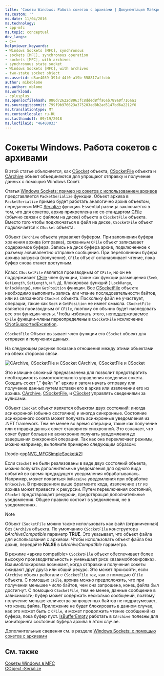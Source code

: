 ```yaml
---
title: 'Сокеты Windows: Работа сокетов с архивами | Документация Майкрософт'
ms.custom: ''
ms.date: 11/04/2016
ms.technology:
- cpp-mfc
ms.topic: conceptual
dev_langs:
- C++
helpviewer_keywords:
- Windows Sockets [MFC], synchronous
- sockets [MFC], synchronous operation
- sockets [MFC], with archives
- synchronous state socket
- Windows Sockets [MFC], with archives
- two-state socket object
ms.assetid: d8ae4039-391d-44f0-a19b-558817affcbb
author: mikeblome
ms.author: mblome
ms.workload:
- cplusplus
ms.openlocfilehash: 080d72622d8963fc8dded8ffa6ab789a0f716aa1
ms.sourcegitcommit: 799f9b976623a375203ad8b2ad5147bd6a2212f0
ms.translationtype: MT
ms.contentlocale: ru-RU
ms.lasthandoff: 09/19/2018
ms.locfileid: "46400033"
---
```

# <a name="windows-sockets-how-sockets-with-archives-work"></a>Сокеты Windows. Работа сокетов с архивами

В этой статье объясняется, как [CSocket](../mfc/reference/csocket-class.md) объекта, [CSocketFile](../mfc/reference/csocketfile-class.md) объекта и [CArchive](../mfc/reference/carchive-class.md) объект объединяются для упрощают отправку и получение данных с помощью Windows Сокет.

Статья [Windows Sockets: пример из сокетов с использованием архивов](../mfc/windows-sockets-example-of-sockets-using-archives.md) представляется `PacketSerialize` функции. Объект архива в `PacketSerialize` пример будет работать аналогично архив объектом, переданным MFC [Serialize](../mfc/reference/cobject-class.md#serialize) функции. Essential разница заключается в том, что для сокетов, архив прикреплена не со стандартом [CFile](../mfc/reference/cfile-class.md) (обычно связан с файлом на диске) объекта а `CSocketFile` объекта. Вместо того чтобы подключаться в файл на диске, `CSocketFile` объект подключается к `CSocket` объекта.

Объект `CArchive` объекта управляет буфером. При заполнении буфера хранения архива (отправка), связанным `CFile` объект записывает содержимое буфера. Запись на диск буфера архив, подключенное к разъему эквивалентно отправке сообщения. При переполнении буфера архива загрузка (получение), `CFile` объект останавливает чтение, пока буфер снова станет доступным.

Класс `CSocketFile` является производным от `CFile`, но он не поддерживает [CFile](../mfc/reference/cfile-class.md) член функции, такие как функции размещения (`Seek`, `GetLength`, `SetLength`, и т. д), блокировка функций ( `LockRange`, `UnlockRange`), или `GetPosition` функции. Все [CSocketFile](../mfc/reference/csocketfile-class.md) объекта необходимо выполнить запись или чтение последовательности байтов, или из связанного `CSocket` объекта. Поскольку файл не участвует, операции, такие как `Seek` и `GetPosition` не имеет смысла. `CSocketFile` является производным от `CFile`, поэтому он обычно будет наследовать все эти функции-члены. Чтобы избежать этого, неподдерживаемое `CFile` функции-члены переопределены в `CSocketFile` исключение [CNotSupportedException](../mfc/reference/cnotsupportedexception-class.md).

`CSocketFile` Объект вызывает член функции его `CSocket` объект для отправки и получения данных.

На следующем рисунке показана отношения между этими объектами на обеих сторонах связи.

![CArchive, CSocketFile и CSocket](../mfc/media/vc38ia1.gif "vc38ia1") CArchive, CSocketFile и CSocket

Это излишне сложный предназначена для позволит предотвратить необходимость самостоятельного управления сведениях сокета. Создать сокет "," файл "и" архив и затем начать отправку или получение данных путем вставки его в архив или извлечении его из архива. [CArchive](../mfc/reference/carchive-class.md), [CSocketFile](../mfc/reference/csocketfile-class.md), и [CSocket](../mfc/reference/csocket-class.md) управлять сведениями за кулисами.

Объект `CSocket` объект является объектом двух состояний: иногда асинхронной (обычно состояние) и иногда синхронные. Состояние асинхронного сокета может получать асинхронные уведомления из .NET framework. Тем не менее во время операции, такие как получение или отправка данных сокет становится синхронной. Это означает, что сокет будет больше не асинхронно получать уведомления до завершения синхронной операции. Так как она переключает режимы, можно например, выполните примерно следующим образом:

[!code-cpp[NVC_MFCSimpleSocket#2](../mfc/codesnippet/cpp/windows-sockets-how-sockets-with-archives-work_1.cpp)]

Если `CSocket` не были реализованы в виде двух состояний объекта, можно получать дополнительные уведомления для одного вида событий во время предыдущего уведомления обрабатывалась. Например, может появиться `OnReceive` уведомления при обработке `OnReceive`. В приведенном выше фрагменте кода, извлечение `str` из архива может привести к рекурсии. Путем переключения состояний, `CSocket` предотвращает рекурсии, предотвращая дополнительные уведомления. Общее правило состоит в уведомления, не в уведомлениях.

> [!NOTE]
>  Объект `CSocketFile` можно также использовать как файл (ограниченная) без `CArchive` объекта. По умолчанию `CSocketFile` конструктора *bArchiveCompatible* параметр **TRUE**. Это указывает, что объект файла для использования с архивом. Чтобы использовать объект файла без архив, передайте **FALSE** в *bArchiveCompatible* параметра.

В режиме «архив compatible» `CSocketFile` объект обеспечивает более высокую производительность и уменьшает риск «взаимоблокировка». Взаимоблокировка возникает, когда отправки и получения сокеты ожидают друг друга или общий ресурс. Это может произойти, если `CArchive` объект работали с `CSocketFile` так, как с помощью `CFile` объекта. С помощью `CFile`, архива можно предположить, что при получении меньшее число байтов, чем она запрошена, конец файла был достигнут. С помощью `CSocketFile`, тем не менее, данные сообщение в зависимости; буфер может содержать несколько сообщений, поэтому получение меньше количества запрошенных байтов не подразумевает, что конец файла. Приложение не будет блокировать в данном случае, как это может быть с `CFile`, и может продолжить чтение сообщений из буфера, пока буфер пуст. [IsBufferEmpty](../mfc/reference/carchive-class.md#isbufferempty) работать в `CArchive` полезны для мониторинга состояния буфера архива в этом случае.

Дополнительные сведения см. в разделе [Windows Sockets: с помощью сокетов с архивами](../mfc/windows-sockets-using-sockets-with-archives.md)

## <a name="see-also"></a>См. также

[Сокеты Windows в MFC](../mfc/windows-sockets-in-mfc.md)<br/>
[CObject::Serialize](../mfc/reference/cobject-class.md#serialize)

